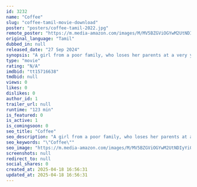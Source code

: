 ```yaml
---
id: 3232
name: "Coffee"
slug: "coffee-tamil-movie-download"
poster: "posters/coffee-tamil-2022.jpg"
remote_poster: "https://m.media-amazon.com/images/M/MV5BZGViOGYwM2UtNDIyYi00NmE1LWJhMzAtOGJhMDJhYzExYjlkXkEyXkFqcGc@._V1_SX300.jpg"
original_language: "Tamil"
dubbed_in: null
released_date: "27 Sep 2024"
synopsis: "A girl from a poor family, who loses her parents at a very young age, takes care of her only younger brother and It is when the future looks bright in her eyes, her life is bombarded with unexpected and shocking turn of events."
type: "movie"
rating: "N/A"
imdbid: "tt15716638"
tmdbid: null
views: 0
likes: 0
dislikes: 0
author_id: 1
trailer_url: null
runtime: "123 min"
is_featured: 0
is_active: 1
is_comingsoon: 0
seo_title: "Coffee"
seo_description: "A girl from a poor family, who loses her parents at a very young age, takes care of her only younger brother and It is when the future looks bright in her eyes, her life is bombarded with unexpected and shocking turn of events."
seo_keywords: "\"Coffee\""
seo_image: "https://m.media-amazon.com/images/M/MV5BZGViOGYwM2UtNDIyYi00NmE1LWJhMzAtOGJhMDJhYzExYjlkXkEyXkFqcGc@._V1_SX300.jpg"
screenshots: null
redirect_to: null
social_shares: 0
created_at: 2025-04-18 16:56:31
updated_at: 2025-04-18 16:56:31
---
```


